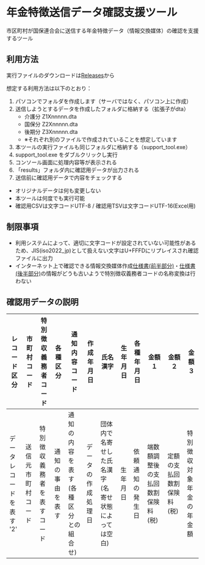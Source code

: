 # 年金特徴送信データ確認支援ツール

市区町村が国保連合会に送信する年金特徴データ（情報交換媒体）の確認を支援するツール

## 利用方法

実行ファイルのダウンロードは[Releases](https://github.com/masapico/tokutyou_data_check_support_tool/releases)から

想定する利用方法は以下のとおり：

1. パソコンでフォルダを作成します（サーバではなく、パソコン上に作成）
2. 送信しようとするデータを作成したフォルダに格納する（拡張子がdta）
    - 介護分 Z1Xnnnnn.dta
    - 国保分 Z2Xnnnnn.dta
    - 後期分 Z3Xnnnnn.dta
    - ※それぞれ別のファイルで作成されていることを想定しています
3. 本ツールの実行ファイルも同じフォルダに格納する（support_tool.exe）
4. support_tool.exe をダブルクリックし実行
5. コンソール画面に処理内容等が表示される
6. 「results」フォルダ内に確認用データが出力される
7. 送信前に確認用データで内容をチェックする


- オリジナルデータは何も変更しない
- 本ツールは何度でも実行可能
- 確認用CSVは文字コードUTF-8 / 確認用TSVは文字コードUTF-16(Excel用)

## 制限事項

- 利用システムによって、適切に文字コードが設定されていない可能性があるため、JIS(iso2022_jp)として扱えない文字はU+FFFDにリプレイスされ確認ファイルに出力
- インターネット上で確認できる情報交換媒体作成[仕様書(前半部分)](https://www.mhlw.go.jp/bunya/shakaihosho/iryouseido01/pdf/05-1e-01.pdf)・[仕様書(後半部分)](https://www.mhlw.go.jp/bunya/shakaihosho/iryouseido01/pdf/05-1e-02.pdf)の情報がどうも古いようで特別徴収義務者コードの名称変換は行わない

## 確認用データの説明

| レコード区分 | 市町村コード | 特別徴収義務者コード | 各種区分 | 通知内容コード | 作成年月日 | 氏名漢字 | 生年月日 | 各種年月日 | 金額１ | 金額２ | 金額３ |
|-----|----|----|----|----|----|----|----|----|----|----|----|
|データレコードを表す '2'|送信元市町村コード|特別徴収義務者を表すコード|通知の事由を表す|通知の内容を表す(各種区分との組合せ)|データの作成処理日|団体内で名寄せした氏名漢字(名寄せ状態によっては空白)|生年月日|依頼通知の発生日|端数額調整後の支払回数割保険料(税)|定額の支払回数割保険料(税)|特別徴収対象年金の年金額|
